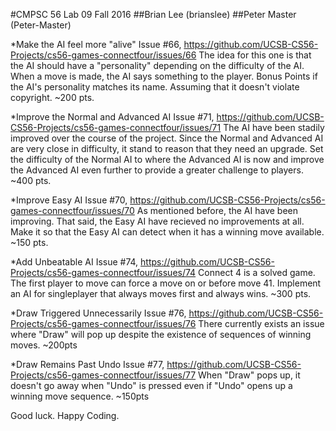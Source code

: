 #CMPSC 56 Lab 09 Fall 2016
##Brian Lee (brianslee)
##Peter Master (Peter-Master)


*Make the AI feel more "alive"
Issue #66, https://github.com/UCSB-CS56-Projects/cs56-games-connectfour/issues/66
The idea for this one is that the AI should have a "personality" depending on the difficulty of the AI. When a move is made, the AI
says something to the player. Bonus Points if the AI's personality matches its name. Assuming that it doesn't violate copyright.
~200 pts.

*Improve the Normal and Advanced AI
Issue #71, https://github.com/UCSB-CS56-Projects/cs56-games-connectfour/issues/71
The AI have been stadily improved over the course of the project. Since the Normal and Advanced AI are very close in difficulty, it
stand to reason that they need an upgrade. Set the difficulty of the Normal AI to where the Advanced AI is now and improve the
Advanced AI even further to provide a greater challenge to players.
~400 pts.

*Improve Easy AI
Issue #70, https://github.com/UCSB-CS56-Projects/cs56-games-connectfour/issues/70
As mentioned before, the AI have been improving. That said, the Easy AI have recieved no improvements at all. Make it so that the 
Easy AI can detect when it has a winning move available.
~150 pts.

*Add Unbeatable AI
Issue #74, https://github.com/UCSB-CS56-Projects/cs56-games-connectfour/issues/74
Connect 4 is a solved game. The first player to move can force a move on or before move 41. Implement an AI for singleplayer that always moves first and always wins. 
~300 pts.

*Draw Triggered Unnecessarily
Issue #76, https://github.com/UCSB-CS56-Projects/cs56-games-connectfour/issues/76
There currently exists an issue where "Draw" will pop up despite the existence of sequences of winning moves.
~200pts

*Draw Remains Past Undo
Issue #77, https://github.com/UCSB-CS56-Projects/cs56-games-connectfour/issues/77
When "Draw" pops up, it doesn't go away when "Undo" is pressed even if "Undo" opens up a winning move sequence.
~150pts


Good luck. Happy Coding.
